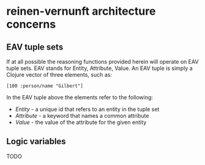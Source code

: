 # reinen-vernunft architecture concerns

## EAV tuple sets

If at all possible the reasoning functions provided herein will operate on EAV tuple sets.  EAV stands for Entity, Attribute, Value. An EAV tuple is simply a Clojure vector of three elements, such as:

    [100 :person/name "Gilbert"]

In the EAV tuple above the elements refer to the following:

* *Entity* - a unique id that refers to an entity in the tuple set
* *Attribute* - a keyword that names a common attribute 
* *Value* - the value of the attribute for the given entity



## Logic variables

TODO


